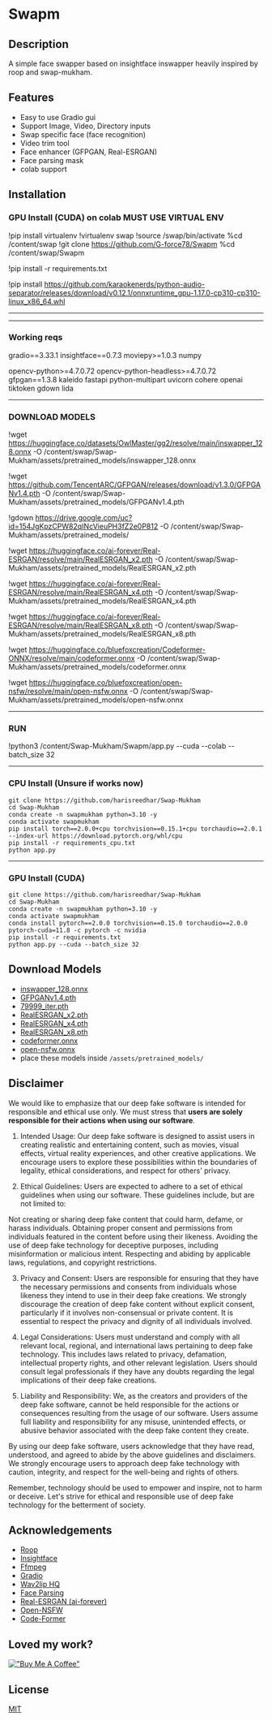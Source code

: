# Swapm

## Description

A simple face swapper based on insightface inswapper heavily inspired by roop and swap-mukham.


## Features
- Easy to use Gradio gui
- Support Image, Video, Directory inputs
- Swap specific face (face recognition)
- Video trim tool
- Face enhancer (GFPGAN, Real-ESRGAN)
- Face parsing mask
- colab support


## Installation

### GPU Install (CUDA) on colab MUST USE VIRTUAL ENV

!pip install virtualenv
!virtualenv swap
!source /swap/bin/activate
%cd /content/swap
!git clone https://github.com/G-force78/Swapm
%cd /content/swap/Swapm

!pip install -r requirements.txt

!pip install https://github.com/karaokenerds/python-audio-separator/releases/download/v0.12.1/onnxruntime_gpu-1.17.0-cp310-cp310-linux_x86_64.whl

-----------------



-------------------
### Working reqs
gradio==3.33.1
insightface==0.7.3
moviepy>=1.0.3
numpy

opencv-python>=4.7.0.72
opencv-python-headless>=4.7.0.72
gfpgan==1.3.8
kaleido
fastapi
python-multipart
uvicorn
cohere
openai
tiktoken
gdown
lida

--------------------
### DOWNLOAD MODELS



!wget https://huggingface.co/datasets/OwlMaster/gg2/resolve/main/inswapper_128.onnx -O /content/swap/Swap-Mukham/assets/pretrained_models/inswapper_128.onnx

!wget https://github.com/TencentARC/GFPGAN/releases/download/v1.3.0/GFPGANv1.4.pth -O /content/swap/Swap-Mukham/assets/pretrained_models/GFPGANv1.4.pth

!gdown https://drive.google.com/uc?id=154JgKpzCPW82qINcVieuPH3fZ2e0P812 -O /content/swap/Swap-Mukham/assets/pretrained_models/

!wget https://huggingface.co/ai-forever/Real-ESRGAN/resolve/main/RealESRGAN_x2.pth -O /content/swap/Swap-Mukham/assets/pretrained_models/RealESRGAN_x2.pth

!wget https://huggingface.co/ai-forever/Real-ESRGAN/resolve/main/RealESRGAN_x4.pth -O /content/swap/Swap-Mukham/assets/pretrained_models/RealESRGAN_x4.pth

!wget https://huggingface.co/ai-forever/Real-ESRGAN/resolve/main/RealESRGAN_x8.pth -O /content/swap/Swap-Mukham/assets/pretrained_models/RealESRGAN_x8.pth

!wget https://huggingface.co/bluefoxcreation/Codeformer-ONNX/resolve/main/codeformer.onnx -O /content/swap/Swap-Mukham/assets/pretrained_models/codeformer.onnx

!wget https://huggingface.co/bluefoxcreation/open-nsfw/resolve/main/open-nsfw.onnx -O /content/swap/Swap-Mukham/assets/pretrained_models/open-nsfw.onnx

----------------------------
### RUN
!python3 /content/Swap-Mukham/Swapm/app.py --cuda --colab --batch_size 32



-----------------------
### CPU Install (Unsure if works now)
````
git clone https://github.com/harisreedhar/Swap-Mukham
cd Swap-Mukham
conda create -n swapmukham python=3.10 -y
conda activate swapmukham
pip install torch==2.0.0+cpu torchvision==0.15.1+cpu torchaudio==2.0.1 --index-url https://download.pytorch.org/whl/cpu
pip install -r requirements_cpu.txt
python app.py
````


--------





### GPU Install (CUDA)
````
git clone https://github.com/harisreedhar/Swap-Mukham
cd Swap-Mukham
conda create -n swapmukham python=3.10 -y
conda activate swapmukham
conda install pytorch==2.0.0 torchvision==0.15.0 torchaudio==2.0.0 pytorch-cuda=11.8 -c pytorch -c nvidia
pip install -r requirements.txt
python app.py --cuda --batch_size 32
````
## Download Models
- [inswapper_128.onnx](https://huggingface.co/deepinsight/inswapper/resolve/main/inswapper_128.onnx)
- [GFPGANv1.4.pth](https://github.com/TencentARC/GFPGAN/releases/download/v1.3.0/GFPGANv1.4.pth)
- [79999_iter.pth](https://drive.google.com/open?id=154JgKpzCPW82qINcVieuPH3fZ2e0P812)
- [RealESRGAN_x2.pth](https://huggingface.co/ai-forever/Real-ESRGAN/resolve/main/RealESRGAN_x2.pth)
- [RealESRGAN_x4.pth](https://huggingface.co/ai-forever/Real-ESRGAN/resolve/main/RealESRGAN_x4.pth)
- [RealESRGAN_x8.pth](https://huggingface.co/ai-forever/Real-ESRGAN/resolve/main/RealESRGAN_x8.pth)
- [codeformer.onnx](https://huggingface.co/bluefoxcreation/Codeformer-ONNX/resolve/main/codeformer.onnx)
- [open-nsfw.onnx](https://huggingface.co/bluefoxcreation/open-nsfw/resolve/main/open-nsfw.onnx)
- place these models inside ``/assets/pretrained_models/``

## Disclaimer

We would like to emphasize that our deep fake software is intended for responsible and ethical use only. We must stress that **users are solely responsible for their actions when using our software**.

1. Intended Usage:
Our deep fake software is designed to assist users in creating realistic and entertaining content, such as movies, visual effects, virtual reality experiences, and other creative applications. We encourage users to explore these possibilities within the boundaries of legality, ethical considerations, and respect for others' privacy.

2. Ethical Guidelines:
Users are expected to adhere to a set of ethical guidelines when using our software. These guidelines include, but are not limited to:

Not creating or sharing deep fake content that could harm, defame, or harass individuals.
Obtaining proper consent and permissions from individuals featured in the content before using their likeness.
Avoiding the use of deep fake technology for deceptive purposes, including misinformation or malicious intent.
Respecting and abiding by applicable laws, regulations, and copyright restrictions.

3. Privacy and Consent:
Users are responsible for ensuring that they have the necessary permissions and consents from individuals whose likeness they intend to use in their deep fake creations. We strongly discourage the creation of deep fake content without explicit consent, particularly if it involves non-consensual or private content. It is essential to respect the privacy and dignity of all individuals involved.

4. Legal Considerations:
Users must understand and comply with all relevant local, regional, and international laws pertaining to deep fake technology. This includes laws related to privacy, defamation, intellectual property rights, and other relevant legislation. Users should consult legal professionals if they have any doubts regarding the legal implications of their deep fake creations.

5. Liability and Responsibility:
We, as the creators and providers of the deep fake software, cannot be held responsible for the actions or consequences resulting from the usage of our software. Users assume full liability and responsibility for any misuse, unintended effects, or abusive behavior associated with the deep fake content they create.

By using our deep fake software, users acknowledge that they have read, understood, and agreed to abide by the above guidelines and disclaimers. We strongly encourage users to approach deep fake technology with caution, integrity, and respect for the well-being and rights of others.

Remember, technology should be used to empower and inspire, not to harm or deceive. Let's strive for ethical and responsible use of deep fake technology for the betterment of society.


## Acknowledgements

- [Roop](https://github.com/s0md3v/roop)
- [Insightface](https://github.com/deepinsight)
- [Ffmpeg](https://ffmpeg.org/)
- [Gradio](https://gradio.app/)
- [Wav2lip HQ](https://github.com/Markfryazino/wav2lip-hq)
- [Face Parsing](https://github.com/zllrunning/face-parsing.PyTorch)
- [Real-ESRGAN (ai-forever)](https://github.com/ai-forever/Real-ESRGAN)
- [Open-NSFW](https://github.com/yahoo/open_nsfw)
- [Code-Former](https://github.com/sczhou/CodeFormer)

## Loved my work?
[!["Buy Me A Coffee"](https://www.buymeacoffee.com/assets/img/custom_images/orange_img.png)](https://www.buymeacoffee.com/harisreedhar)

## License

[MIT](https://choosealicense.com/licenses/mit/)

